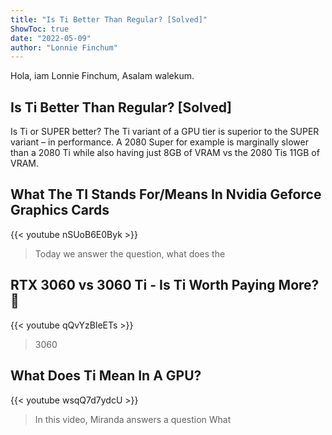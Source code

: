 ```yaml
---
title: "Is Ti Better Than Regular? [Solved]"
ShowToc: true 
date: "2022-05-09"
author: "Lonnie Finchum" 
---
```


Hola, iam Lonnie Finchum, Asalam walekum.
## Is Ti Better Than Regular? [Solved]
 Is Ti or SUPER better? The Ti variant of a GPU tier is superior to the SUPER variant – in performance. A 2080 Super for example is marginally slower than a 2080 Ti while also having just 8GB of VRAM vs the 2080 Tis 11GB of VRAM.

## What The TI Stands For/Means In Nvidia Geforce Graphics Cards
{{< youtube nSUoB6E0Byk >}}
>Today we answer the question, what does the 

## RTX 3060 vs 3060 Ti - Is Ti Worth Paying More? 🤔
{{< youtube qQvYzBleETs >}}
>3060 

## What Does Ti Mean In A GPU?
{{< youtube wsqQ7d7ydcU >}}
>In this video, Miranda answers a question What 

